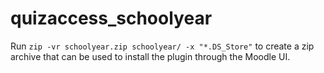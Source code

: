 # quizaccess_schoolyear

Run `zip -vr schoolyear.zip schoolyear/ -x "*.DS_Store"` to create a zip archive that can be used to install the plugin through the Moodle UI.
